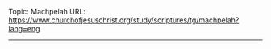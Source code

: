Topic: Machpelah
URL: https://www.churchofjesuschrist.org/study/scriptures/tg/machpelah?lang=eng

---

